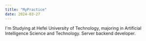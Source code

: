```yaml
---
title: "MyPractice"
date: 2024-03-27
---
```


I'm Studying at Hefei University of Technology, majoring in Artificial Intelligence Science and Technology. Server backend developer.
